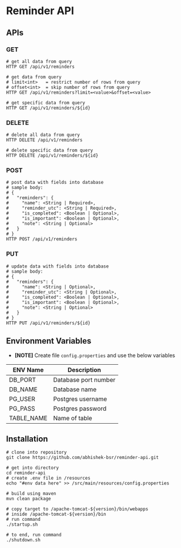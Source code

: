 # Reminder API

## APIs

### GET

```shell
# get all data from query
HTTP GET /api/v1/reminders

# get data from query
# limit<int>   = restrict number of rows from query
# offset<int>  = skip number of rows from query
HTTP GET /api/v1/reminders?limit=<value>&offset=<value>

# get specific data from query
HTTP GET /api/v1/reminders/${id}
```

### DELETE

```shell
# delete all data from query
HTTP DELETE /api/v1/reminders

# delete specific data from query
HTTP DELETE /api/v1/reminders/${id}
```

### POST

```shell
# post data with fields into database
# sample body:
# {
#   "reminders": { 
#     "name": <String | Required>,
#     "reminder_utc": <String | Required>,
#     "is_completed": <Boolean | Optional>,
#     "is_important": <Boolean | Optional>,
#     "note": <String | Optional>
#   }
# }
HTTP POST /api/v1/reminders
```

### PUT

```shell
# update data with fields into database
# sample body:
# {
#   "reminders": { 
#     "name": <String | Optional>,
#     "reminder_utc": <String | Optional>,
#     "is_completed": <Boolean | Optional>,
#     "is_important": <Boolean | Optional>,
#     "note": <String | Optional>
#   }
# }
HTTP PUT /api/v1/reminders/${id}
```

## Environment Variables

- **[NOTE]** Create file `config.properties` and use the below variables  

| ENV Name   | Description          |
|------------|----------------------|
| DB_PORT    | Database port number |
| DB_NAME    | Database name        |
| PG_USER    | Postgres username    |
| PG_PASS    | Postgres password    |
| TABLE_NAME | Name of table        |

## Installation

```shell
# clone into repository
git clone https://github.com/abhishek-bsr/reminder-api.git

# get into directory
cd reminder-api
# create .env file in /resources
echo "#env data here" >> /src/main/resources/config.properties

# build using maven
mvn clean package

# copy target to /apache-tomcat-${version}/bin/webapps 
# inside /apache-tomcat-${version}/bin
# run command
./startup.sh

# to end, run command
./shutdown.sh
```
